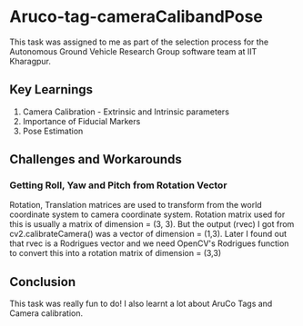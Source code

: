 # Aruco-tag-cameraCalibandPose
This task was assigned to me as part of the selection process for the Autonomous Ground Vehicle Research Group software team at IIT Kharagpur.
## Key Learnings
1. Camera Calibration - Extrinsic and Intrinsic parameters
2. Importance of Fiducial Markers
3. Pose Estimation

## Challenges and Workarounds
### Getting Roll, Yaw and Pitch from Rotation Vector
Rotation, Translation matrices are used to transform from the world coordinate system to camera coordinate system. Rotation matrix used for this is usually a matrix of 
dimension = (3, 3).
But the output (rvec) I got from cv2.calibrateCamera() was a vector of dimension = (1,3). Later I found out that rvec is a Rodrigues vector and we need OpenCV's Rodrigues function to convert this into a rotation matrix of dimension = (3,3)

## Conclusion
This task was really fun to do! I also learnt a lot about AruCo Tags and Camera calibration. 
